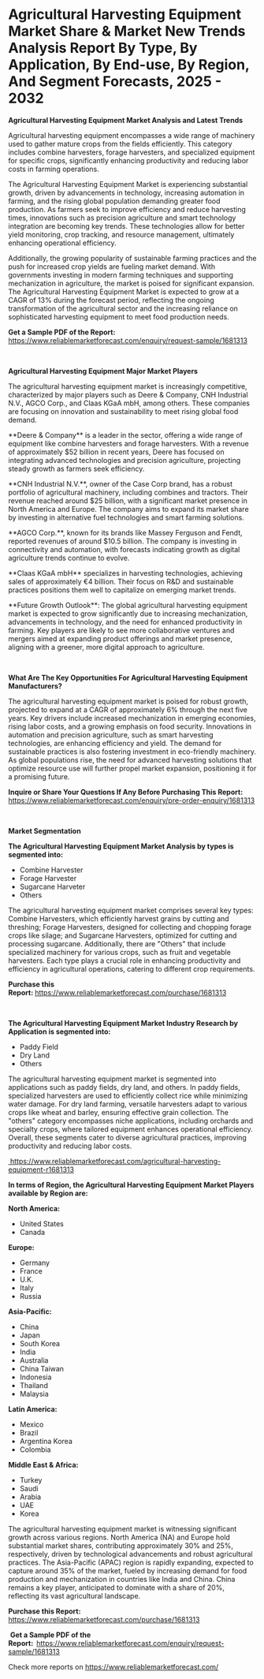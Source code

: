 <p><h1>Agricultural Harvesting Equipment Market Share & Market New Trends Analysis Report By Type, By Application, By End-use, By Region, And Segment Forecasts, 2025 - 2032</h1></p><p><strong>Agricultural Harvesting Equipment Market Analysis and Latest Trends</strong></p>
<p><p>Agricultural harvesting equipment encompasses a wide range of machinery used to gather mature crops from the fields efficiently. This category includes combine harvesters, forage harvesters, and specialized equipment for specific crops, significantly enhancing productivity and reducing labor costs in farming operations.</p><p>The Agricultural Harvesting Equipment Market is experiencing substantial growth, driven by advancements in technology, increasing automation in farming, and the rising global population demanding greater food production. As farmers seek to improve efficiency and reduce harvesting times, innovations such as precision agriculture and smart technology integration are becoming key trends. These technologies allow for better yield monitoring, crop tracking, and resource management, ultimately enhancing operational efficiency.</p><p>Additionally, the growing popularity of sustainable farming practices and the push for increased crop yields are fueling market demand. With governments investing in modern farming techniques and supporting mechanization in agriculture, the market is poised for significant expansion. The Agricultural Harvesting Equipment Market is expected to grow at a CAGR of 13% during the forecast period, reflecting the ongoing transformation of the agricultural sector and the increasing reliance on sophisticated harvesting equipment to meet food production needs.</p></p>
<p><strong>Get a Sample PDF of the Report:&nbsp;</strong> <a href="https://www.reliablemarketforecast.com/enquiry/request-sample/1681313?utm_campaign=3503&utm_medium=2&utm_source=Github&utm_content=ia&utm_term=24032025&utm_id=agricultural-harvesting-equipment">https://www.reliablemarketforecast.com/enquiry/request-sample/1681313</a></p>
<p>&nbsp;</p>
<p><strong>Agricultural Harvesting Equipment Major Market Players</strong></p>
<p><p>The agricultural harvesting equipment market is increasingly competitive, characterized by major players such as Deere & Company, CNH Industrial N.V., AGCO Corp., and Claas KGaA mbH, among others. These companies are focusing on innovation and sustainability to meet rising global food demand.</p><p>**Deere & Company** is a leader in the sector, offering a wide range of equipment like combine harvesters and forage harvesters. With a revenue of approximately $52 billion in recent years, Deere has focused on integrating advanced technologies and precision agriculture, projecting steady growth as farmers seek efficiency.</p><p>**CNH Industrial N.V.**, owner of the Case Corp brand, has a robust portfolio of agricultural machinery, including combines and tractors. Their revenue reached around $25 billion, with a significant market presence in North America and Europe. The company aims to expand its market share by investing in alternative fuel technologies and smart farming solutions.</p><p>**AGCO Corp.**, known for its brands like Massey Ferguson and Fendt, reported revenues of around $10.5 billion. The company is investing in connectivity and automation, with forecasts indicating growth as digital agriculture trends continue to evolve.</p><p>**Claas KGaA mbH** specializes in harvesting technologies, achieving sales of approximately €4 billion. Their focus on R&D and sustainable practices positions them well to capitalize on emerging market trends.</p><p>**Future Growth Outlook**: The global agricultural harvesting equipment market is expected to grow significantly due to increasing mechanization, advancements in technology, and the need for enhanced productivity in farming. Key players are likely to see more collaborative ventures and mergers aimed at expanding product offerings and market presence, aligning with a greener, more digital approach to agriculture.</p></p>
<p>&nbsp;</p>
<p><strong>What Are The Key Opportunities For Agricultural Harvesting Equipment Manufacturers?</strong></p>
<p><p>The agricultural harvesting equipment market is poised for robust growth, projected to expand at a CAGR of approximately 6% through the next five years. Key drivers include increased mechanization in emerging economies, rising labor costs, and a growing emphasis on food security. Innovations in automation and precision agriculture, such as smart harvesting technologies, are enhancing efficiency and yield. The demand for sustainable practices is also fostering investment in eco-friendly machinery. As global populations rise, the need for advanced harvesting solutions that optimize resource use will further propel market expansion, positioning it for a promising future.</p></p>
<p><strong>Inquire or Share Your Questions If Any Before Purchasing This Report:</strong> <a href="https://www.reliablemarketforecast.com/enquiry/pre-order-enquiry/1681313?utm_campaign=3503&utm_medium=2&utm_source=Github&utm_content=ia&utm_term=24032025&utm_id=agricultural-harvesting-equipment">https://www.reliablemarketforecast.com/enquiry/pre-order-enquiry/1681313</a></p>
<p>&nbsp;</p>
<p><strong>Market Segmentation</strong></p>
<p><strong>The Agricultural Harvesting Equipment Market Analysis by types is segmented into:</strong></p>
<p><ul><li>Combine Harvester</li><li>Forage Harvester</li><li>Sugarcane Harveter</li><li>Others</li></ul></p>
<p><p>The agricultural harvesting equipment market comprises several key types: Combine Harvesters, which efficiently harvest grains by cutting and threshing; Forage Harvesters, designed for collecting and chopping forage crops like silage; and Sugarcane Harvesters, optimized for cutting and processing sugarcane. Additionally, there are "Others" that include specialized machinery for various crops, such as fruit and vegetable harvesters. Each type plays a crucial role in enhancing productivity and efficiency in agricultural operations, catering to different crop requirements.</p></p>
<p><strong>Purchase this Report:&nbsp;</strong><a href="https://www.reliablemarketforecast.com/purchase/1681313?utm_campaign=3503&utm_medium=2&utm_source=Github&utm_content=ia&utm_term=24032025&utm_id=agricultural-harvesting-equipment">https://www.reliablemarketforecast.com/purchase/1681313</a></p>
<p>&nbsp;</p>
<p><strong>The Agricultural Harvesting Equipment Market Industry Research by Application is segmented into:</strong></p>
<p><ul><li>Paddy Field</li><li>Dry Land</li><li>Others</li></ul></p>
<p><p>The agricultural harvesting equipment market is segmented into applications such as paddy fields, dry land, and others. In paddy fields, specialized harvesters are used to efficiently collect rice while minimizing water damage. For dry land farming, versatile harvesters adapt to various crops like wheat and barley, ensuring effective grain collection. The "others" category encompasses niche applications, including orchards and specialty crops, where tailored equipment enhances operational efficiency. Overall, these segments cater to diverse agricultural practices, improving productivity and reducing labor costs.</p></p>
<p><a href="https://www.reliablemarketforecast.com/agricultural-harvesting-equipment-r1681313?utm_campaign=3503&utm_medium=2&utm_source=Github&utm_content=ia&utm_term=24032025&utm_id=agricultural-harvesting-equipment">&nbsp;https://www.reliablemarketforecast.com/agricultural-harvesting-equipment-r1681313</a></p>
<p><strong>In terms of Region, the Agricultural Harvesting Equipment Market Players available by Region are:</strong></p>
<p>
    <p> <strong> North America: </strong>
        <ul>
            <li>United States</li>
            <li>Canada</li>
        </ul>
        </p> 
    <p> <strong> Europe: </strong>
        <ul>
            <li>Germany</li>
            <li>France</li>
            <li>U.K.</li>
            <li>Italy</li>
            <li>Russia</li>
        </ul>
        </p> 
    <p> <strong> Asia-Pacific: </strong>
        <ul>
            <li>China</li>
            <li>Japan</li>
            <li>South Korea</li>
            <li>India</li>
            <li>Australia</li>
            <li>China Taiwan</li>
            <li>Indonesia</li>
            <li>Thailand</li>
            <li>Malaysia</li>
        </ul>
        </p> 
    <p> <strong> Latin America: </strong>
        <ul>
            <li>Mexico</li>
            <li>Brazil</li>
            <li>Argentina Korea</li>
            <li>Colombia</li>
        </ul>
        </p> 
    <p> <strong> Middle East & Africa: </strong>
        <ul>
            <li>Turkey</li>
            <li>Saudi</li>
            <li>Arabia</li>
            <li>UAE</li>
            <li>Korea</li>
        </ul>
    </p>
    </p>
<p><p>The agricultural harvesting equipment market is witnessing significant growth across various regions. North America (NA) and Europe hold substantial market shares, contributing approximately 30% and 25%, respectively, driven by technological advancements and robust agricultural practices. The Asia-Pacific (APAC) region is rapidly expanding, expected to capture around 35% of the market, fueled by increasing demand for food production and mechanization in countries like India and China. China remains a key player, anticipated to dominate with a share of 20%, reflecting its vast agricultural landscape.</p></p>
<p><strong>Purchase this Report: </strong><a href="https://www.reliablemarketforecast.com/purchase/1681313?utm_campaign=3503&utm_medium=2&utm_source=Github&utm_content=ia&utm_term=24032025&utm_id=agricultural-harvesting-equipment">https://www.reliablemarketforecast.com/purchase/1681313</a></p>
<p>&nbsp;<strong>Get a Sample PDF of the Report:&nbsp;&nbsp;</strong><a href="https://www.reliablemarketforecast.com/enquiry/request-sample/1681313?utm_campaign=3503&utm_medium=2&utm_source=Github&utm_content=ia&utm_term=24032025&utm_id=agricultural-harvesting-equipment">https://www.reliablemarketforecast.com/enquiry/request-sample/1681313</a></p>
<p><strong></strong></p>
<p>Check more reports on <a href="https://www.reliablemarketforecast.com/?utm_campaign=3503&utm_medium=2&utm_source=Github&utm_content=ia&utm_term=24032025&utm_id=agricultural-harvesting-equipment">https://www.reliablemarketforecast.com/</a></p>